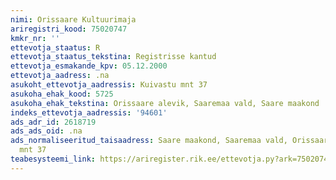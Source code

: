 ```yaml
---
nimi: Orissaare Kultuurimaja
ariregistri_kood: 75020747
kmkr_nr: ''
ettevotja_staatus: R
ettevotja_staatus_tekstina: Registrisse kantud
ettevotja_esmakande_kpv: 05.12.2000
ettevotja_aadress: .na
asukoht_ettevotja_aadressis: Kuivastu mnt 37
asukoha_ehak_kood: 5725
asukoha_ehak_tekstina: Orissaare alevik, Saaremaa vald, Saare maakond
indeks_ettevotja_aadressis: '94601'
ads_adr_id: 2618719
ads_ads_oid: .na
ads_normaliseeritud_taisaadress: Saare maakond, Saaremaa vald, Orissaare alevik, Kuivastu
  mnt 37
teabesysteemi_link: https://ariregister.rik.ee/ettevotja.py?ark=75020747&ref=rekvisiidid
---
```

